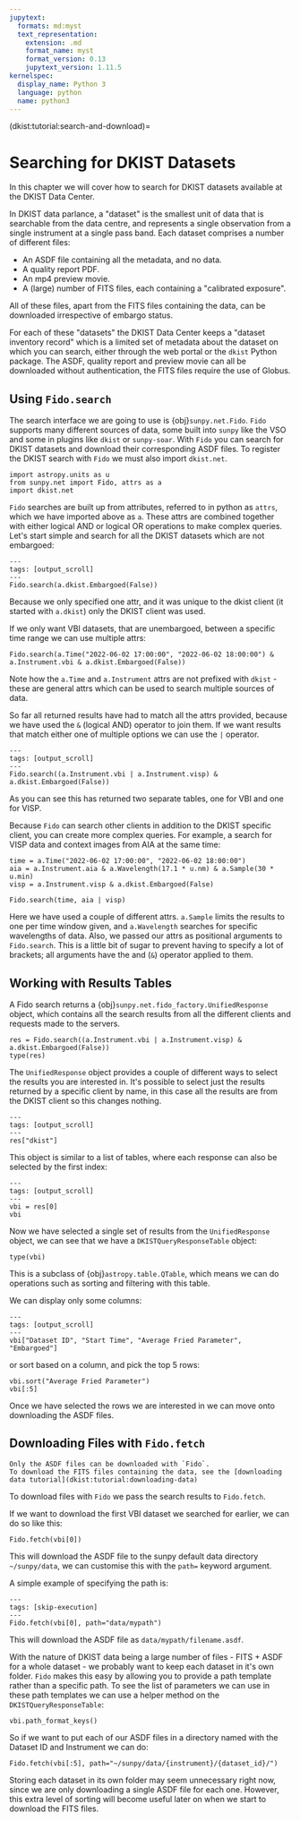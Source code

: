 ```yaml
---
jupytext:
  formats: md:myst
  text_representation:
    extension: .md
    format_name: myst
    format_version: 0.13
    jupytext_version: 1.11.5
kernelspec:
  display_name: Python 3
  language: python
  name: python3
---
```

(dkist:tutorial:search-and-download)=
# Searching for DKIST Datasets

In this chapter we will cover how to search for DKIST datasets available at the DKIST Data Center.

In DKIST data parlance, a "dataset" is the smallest unit of data that is searchable from the data centre, and represents a single observation from a single instrument at a single pass band.
Each dataset comprises a number of different files:
  * An ASDF file containing all the metadata, and no data.
  * A quality report PDF.
  * An mp4 preview movie.
  * A (large) number of FITS files, each containing a "calibrated exposure".

All of these files, apart from the FITS files containing the data, can be downloaded irrespective of embargo status.

For each of these "datasets" the DKIST Data Center keeps a "dataset inventory record" which is a limited set of metadata about the dataset on which you can search, either through the web portal or the `dkist` Python package.
The ASDF, quality report and preview movie can all be downloaded without authentication, the FITS files require the use of Globus.


## Using `Fido.search`

The search interface we are going to use is {obj}`sunpy.net.Fido`.
`Fido` supports many different sources of data, some built into `sunpy` like the VSO and some in plugins like `dkist` or `sunpy-soar`.
With `Fido` you can search for DKIST datasets and download their corresponding ASDF files.
To register the DKIST search with `Fido` we must also import `dkist.net`.

```{code-cell} python
import astropy.units as u
from sunpy.net import Fido, attrs as a
import dkist.net
```

`Fido` searches are built up from attributes, referred to in python as `attrs`, which we have imported above as `a`.
These attrs are combined together with either logical AND or logical OR operations to make complex queries.
Let's start simple and search for all the DKIST datasets which are not embargoed:

```{code-cell} python
---
tags: [output_scroll]
---
Fido.search(a.dkist.Embargoed(False))
```

Because we only specified one attr, and it was unique to the dkist client (it started with `a.dkist`) only the DKIST client was used.

If we only want VBI datasets, that are unembargoed, between a specific time range we can use multiple attrs:

```{code-cell} python
Fido.search(a.Time("2022-06-02 17:00:00", "2022-06-02 18:00:00") & a.Instrument.vbi & a.dkist.Embargoed(False))
```

Note how the `a.Time` and `a.Instrument` attrs are not prefixed with `dkist` - these are general attrs which can be used to search multiple sources of data.

So far all returned results have had to match all the attrs provided, because we have used the `&` (logical AND) operator to join them.
If we want results that match either one of multiple options we can use the `|` operator.

```{code-cell} python
---
tags: [output_scroll]
---
Fido.search((a.Instrument.vbi | a.Instrument.visp) & a.dkist.Embargoed(False))
```

As you can see this has returned two separate tables, one for VBI and one for VISP.

Because `Fido` can search other clients in addition to the DKIST specific client, you can create more complex queries. For example, a search for VISP data and context images from AIA at the same time:

```{code-cell} python
time = a.Time("2022-06-02 17:00:00", "2022-06-02 18:00:00")
aia = a.Instrument.aia & a.Wavelength(17.1 * u.nm) & a.Sample(30 * u.min)
visp = a.Instrument.visp & a.dkist.Embargoed(False)

Fido.search(time, aia | visp)
```

Here we have used a couple of different attrs.
`a.Sample` limits the results to one per time window given, and `a.Wavelength` searches for specific wavelengths of data.
Also, we passed our attrs as positional arguments to `Fido.search`.
This is a little bit of sugar to prevent having to specify a lot of brackets; all arguments have the and (`&`) operator applied to them.

## Working with Results Tables

A Fido search returns a {obj}`sunpy.net.fido_factory.UnifiedResponse` object, which contains all the search results from all the different clients and requests made to the servers.
```{code-cell} python
res = Fido.search((a.Instrument.vbi | a.Instrument.visp) & a.dkist.Embargoed(False))
type(res)
```

The `UnifiedResponse` object provides a couple of different ways to select the results you are interested in.
It's possible to select just the results returned by a specific client by name, in this case all the results are from the DKIST client so this changes nothing.
```{code-cell} python
---
tags: [output_scroll]
---
res["dkist"]
```

This object is similar to a list of tables, where each response can also be selected by the first index:
```{code-cell} python
---
tags: [output_scroll]
---
vbi = res[0]
vbi
```

Now we have selected a single set of results from the `UnifiedResponse` object, we can see that we have a `DKISTQueryResponseTable` object:
```{code-cell} python
type(vbi)
```
This is a subclass of {obj}`astropy.table.QTable`, which means we can do operations such as sorting and filtering with this table.

We can display only some columns:
```{code-cell} python
---
tags: [output_scroll]
---
vbi["Dataset ID", "Start Time", "Average Fried Parameter", "Embargoed"]
```

or sort based on a column, and pick the top 5 rows:
```{code-cell} python
vbi.sort("Average Fried Parameter")
vbi[:5]
```

Once we have selected the rows we are interested in we can move onto downloading the ASDF files.

## Downloading Files with `Fido.fetch`

```{note}
Only the ASDF files can be downloaded with `Fido`.
To download the FITS files containing the data, see the [downloading data tutorial](dkist:tutorial:downloading-data)
```

To download files with `Fido` we pass the search results to `Fido.fetch`.

If we want to download the first VBI dataset we searched for earlier, we can do so like this:
```{code-cell} python
Fido.fetch(vbi[0])
```

This will download the ASDF file to the sunpy default data directory `~/sunpy/data`, we can customise this with the `path=` keyword argument.

A simple example of specifying the path is:

```{code-cell} python
---
tags: [skip-execution]
---
Fido.fetch(vbi[0], path="data/mypath")
```

This will download the ASDF file as `data/mypath/filename.asdf`.

With the nature of DKIST data being a large number of files - FITS + ASDF for a whole dataset - we probably want to keep each dataset in it's own folder.
`Fido` makes this easy by allowing you to provide a path template rather than a specific path.
To see the list of parameters we can use in these path templates we can use a helper method on the `DKISTQueryResponseTable`:
```{code-cell} python
vbi.path_format_keys()
```

So if we want to put each of our ASDF files in a directory named with the Dataset ID and Instrument we can do:

```{code-cell} python
Fido.fetch(vbi[:5], path="~/sunpy/data/{instrument}/{dataset_id}/")
```

Storing each dataset in its own folder may seem unnecessary right now, since we are only downloading a single ASDF file for each one. However, this extra level of sorting will become useful later on when we start to download the FITS files.
